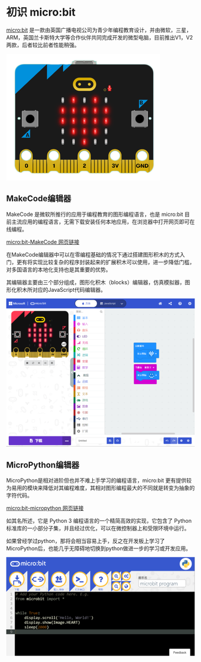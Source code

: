 # 初识 micro:bit

[micro:bit](https://microbit.org/) 是一款由英国广播电视公司为青少年编程教育设计，并由微软，三星，ARM，英国兰卡斯特大学等合作伙伴共同完成开发的微型电脑，目前推出V1，V2两款，后者较比前者性能稍强。

![](../assets/microbit.png)

## MakeCode编辑器
MakeCode 是微软所推行的应用于编程教育的图形编程语言，也是 micro:bit 目前主流应用的编程语言，无需下载安装任何本地应用，在浏览器中打开网页即可在线编程。

[micro:bit-MakeCode 网页链接](https://makecode.microbit.org/#)

在MakeCode编辑器中可以在零编程基础的情况下通过搭建图形积木的方式入门，更有将实现比较复杂的程序封装起来的扩展积木可以使用，进一步降低门槛，对多国语言的本地化支持也是其重要的优势。

其编辑器主要由三个部分组成，图形化积木（blocks）编辑器，仿真模拟器，图形化积木所对应的JavaScript代码编辑器。

![](../assets/microbit-MakeCode.png)

## MicroPython编辑器

MicroPython是相对进阶但也并不难上手学习的编程语言，micro:bit 更有提供较为易用的模块来降低对其编程难度，其相对图形编程最大的不同就是转变为抽象的字符代码。

[micro:bit-micropython 网页链接](https://python.microbit.org/v/2)

如其名所述，它是 Python 3 编程语言的一个精简高效的实现，它包含了 Python 标准库的一小部分子集，并且经过优化，可以在微控制器上和受限环境中运行。

如果曾经学过python，那将会相当容易上手，反之在开发板上学习了MicroPython后，也能几乎无障碍地切换到python做进一步的学习或开发应用。

![](../assets/microbit-micropython.png)

